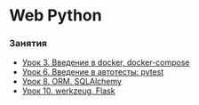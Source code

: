 # Web Python


### Занятия

- [Урок 3. Введение в docker, docker-compose](lessons/lesson.03/)
- [Урок 6. Введение в автотесты: pytest](lessons/lesson.06/)
- [Урок 8. ORM. SQLAlchemy](lessons/lesson.08/)
- [Урок 10. werkzeug, Flask](lessons/lesson.10/)

